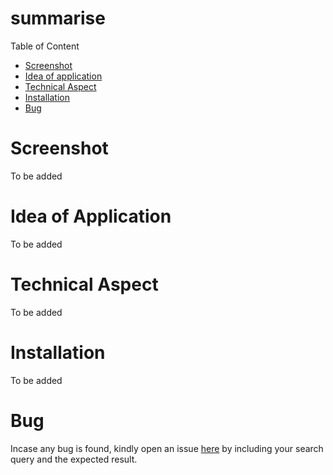# summarise

Table of Content

   - [Screenshot](#screenshot)
   - [Idea of application](#idea-of-Application)
   - [Technical Aspect](#Technical-Aspect)
   - [Installation](#Installation)
   - [Bug](#Bug)
   
  # Screenshot
  To be added
  
  # Idea of Application
  To be added
  
  # Technical Aspect
  To be added
  
  # Installation
  To be added
  
  # Bug
  Incase any bug is found, kindly open an issue [here](https://github.com/rv-iiita/rv-pizza/issues) by including your search query and the expected result.
  
  
  
